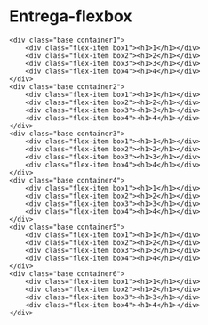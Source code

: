 # Entrega-flexbox

<!DOCTYPE html>
<html lang="en">

<head>
    <meta charset="UTF-8">
    <meta http-equiv="X-UA-Compatible" content="IE=edge">
    <meta name="viewport" content="width=device-width, initial-scale=1.0">
    <title>Flex-box</title>
    <link rel="stylesheet" href="estilo.css">
</head>

<body>

    <div class="base container1">
        <div class="flex-item box1"><h1>1</h1></div>
        <div class="flex-item box2"><h1>2</h1></div>
        <div class="flex-item box3"><h1>3</h1></div>
        <div class="flex-item box4"><h1>4</h1></div>
    </div>
    <div class="base container2">
        <div class="flex-item box1"><h1>1</h1></div>
        <div class="flex-item box2"><h1>2</h1></div>
        <div class="flex-item box3"><h1>3</h1></div>
        <div class="flex-item box4"><h1>4</h1></div>
    </div>
    <div class="base container3">
        <div class="flex-item box1"><h1>1</h1></div>
        <div class="flex-item box2"><h1>2</h1></div>
        <div class="flex-item box3"><h1>3</h1></div>
        <div class="flex-item box4"><h1>4</h1></div>
    </div>
    <div class="base container4">
        <div class="flex-item box1"><h1>1</h1></div>
        <div class="flex-item box2"><h1>2</h1></div>
        <div class="flex-item box3"><h1>3</h1></div>
        <div class="flex-item box4"><h1>4</h1></div>
    </div>
    <div class="base container5">
        <div class="flex-item box1"><h1>1</h1></div>
        <div class="flex-item box2"><h1>2</h1></div>
        <div class="flex-item box3"><h1>3</h1></div>
        <div class="flex-item box4"><h1>4</h1></div>
    </div>
    <div class="base container6">
        <div class="flex-item box1"><h1>1</h1></div>
        <div class="flex-item box2"><h1>2</h1></div>
        <div class="flex-item box3"><h1>3</h1></div>
        <div class="flex-item box4"><h1>4</h1></div>
    </div>

</body>

</html>
